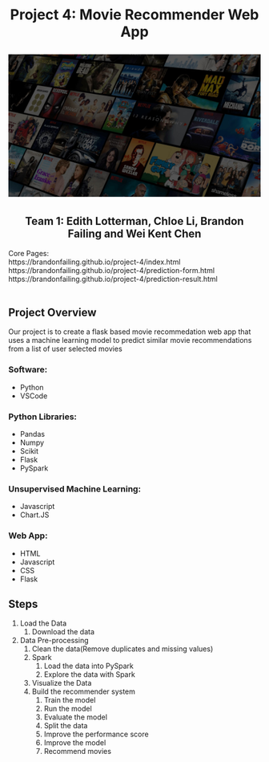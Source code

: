 <h1 align="center">Project 4: Movie Recommender Web App</h1)
<br>
<p>
<p align="center">
<img src=/assets/movie-recommender-header.jpg>
<h2 align="center">Team 1: Edith Lotterman, Chloe Li, Brandon Failing and Wei Kent Chen</h2></center>
</p>
Core Pages: <br>
https://brandonfailing.github.io/project-4/index.html <br>
https://brandonfailing.github.io/project-4/prediction-form.html <br>
https://brandonfailing.github.io/project-4/prediction-result.html <br>
<br>

## Project Overview

Our project is to create a flask based movie recommedation web app that uses a machine learning model to predict similar movie recommendations from a list of user selected movies<p>

<h3>Software:</h3>
<ul>
<li>Python
<li>VSCode
</ul>
<h3>Python Libraries:</h3>
<ul>
<li>Pandas
<li>Numpy
<li>Scikit
<li>Flask
<li>PySpark
</ul>
<h3>Unsupervised Machine Learning:</h3>
<ul>
<li>Javascript
<li>Chart.JS
</ul>
<h3>Web App:</h3>
<ul>
<li>HTML
<li>Javascript
<li>CSS
<li>Flask
</ul>


## Steps
<ol>
<li>Load the Data
    <ol>
        <li>Download the data</li>
    </ol>
<li>Data Pre-processing 
    <ol>
        <li>Clean the data(Remove duplicates and missing values)</li>
<li>Spark
    <ol>
        <li>Load the data into PySpark</li>
        <li>Explore the data with Spark</li>
    </ol>
 <li>Visualize the Data
 <li>Build the recommender system
      <ol>
        <li>Train the model</li>
        <li>Run the model</li>
        <li>Evaluate the model</li>
        <li>Split the data</li>
        <li>Improve the performance score</li>
        <li>Improve the model</li> 
        <li>Recommend movies</li>  

